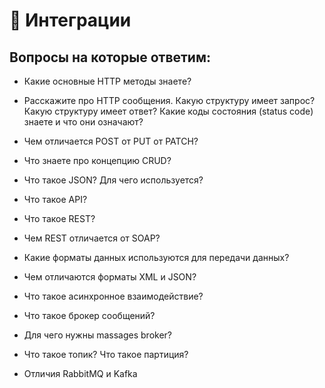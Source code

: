 # 📍 Интеграции

## Вопросы на которые ответим:

* Какие основные HTTP методы знаете?
* Расскажите про HTTP сообщения. Какую структуру имеет запрос? Какую структуру имеет ответ? Какие коды состояния (status code) знаете и что они означают?
* Чем отличается POST от PUT от PATCH?
* Что знаете про концепцию CRUD?
* Что такое JSON? Для чего используется?



* Что такое API?
* Что такое REST?
* Чем REST отличается от SOAP?
* Какие форматы данных используются для передачи данных?
* Чем отличаются форматы XML и JSON?



* Что такое асинхронное взаимодействие?
* Что такое брокер сообщений?
* Для чего нужны massages broker?
* Что такое топик? Что такое партиция?
* Отличия RabbitMQ и Kafka

